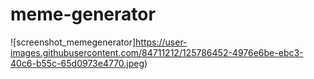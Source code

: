 # meme-generator
![screenshot_memegenerator]https://user-images.githubusercontent.com/84711212/125786452-4976e6be-ebc3-40c6-b55c-65d0973e4770.jpeg)

